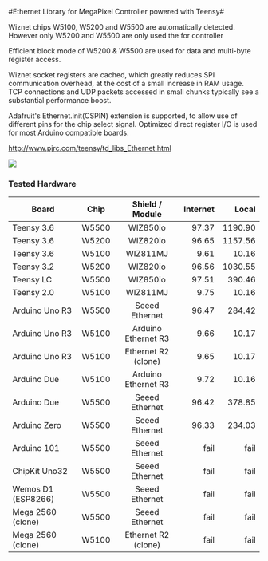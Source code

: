 #Ethernet Library for MegaPixel Controller powered with Teensy#

Wiznet chips W5100, W5200 and W5500 are automatically detected. However only W5200 and W5500 are only used the for controller

Efficient block mode of W5200 & W5500 are used for data and multi-byte register access.

Wiznet socket registers are cached, which greatly reduces SPI communication overhead, at the cost of a small increase in RAM usage.  TCP connections and UDP packets accessed in small chunks typically see a substantial performance boost.

Adafruit's Ethernet.init(CSPIN) extension is supported, to allow use of different pins for the chip select signal.  Optimized direct register I/O is used for most Arduino compatible boards.

http://www.pjrc.com/teensy/td_libs_Ethernet.html

![](http://www.pjrc.com/store/wiz820_assem5.jpg)

### Tested Hardware


| Board			| Chip	| Shield / Module	| Internet	| Local		|
| ---------------------	| :---: | :-------------------: | ------------: | ------------: |
| Teensy 3.6		| W5500	| WIZ850io		| 97.37		| 1190.90	|
| Teensy 3.6		| W5200	| WIZ820io		| 96.65		| 1157.56	|
| Teensy 3.6		| W5100	| WIZ811MJ		| 9.61		| 10.16		|
| Teensy 3.2		| W5200	| WIZ820io		| 96.56		| 1030.55	|
| Teensy LC		| W5500	| WIZ850io		| 97.51		| 390.46	|
| Teensy 2.0		| W5100	| WIZ811MJ		| 9.75		| 10.16		|
| Arduino Uno R3	| W5500 | Seeed Ethernet	| 96.47		| 284.42	|
| Arduino Uno R3	| W5100 | Arduino Ethernet R3	| 9.66		| 10.17		|
| Arduino Uno R3	| W5100 | Ethernet R2 (clone)	| 9.65		| 10.17		|
| Arduino Due		| W5100 | Arduino Ethernet R3	| 9.72		| 10.16		|
| Arduino Due		| W5500 | Seeed Ethernet	| 96.42		| 378.85	|
| Arduino Zero		| W5500 | Seeed Ethernet	| 96.33		| 234.03	|
| Arduino 101		| W5500 | Seeed Ethernet	| fail		| fail		|
| ChipKit Uno32		| W5500 | Seeed Ethernet	| fail		| fail		|
| Wemos D1 (ESP8266)	| W5500 | Seeed Ethernet	| fail		| fail		|
| Mega 2560 (clone)	| W5500 | Seeed Ethernet	| fail		| fail		|
| Mega 2560 (clone)	| W5100 | Ethernet R2 (clone)	| fail		| fail		|



